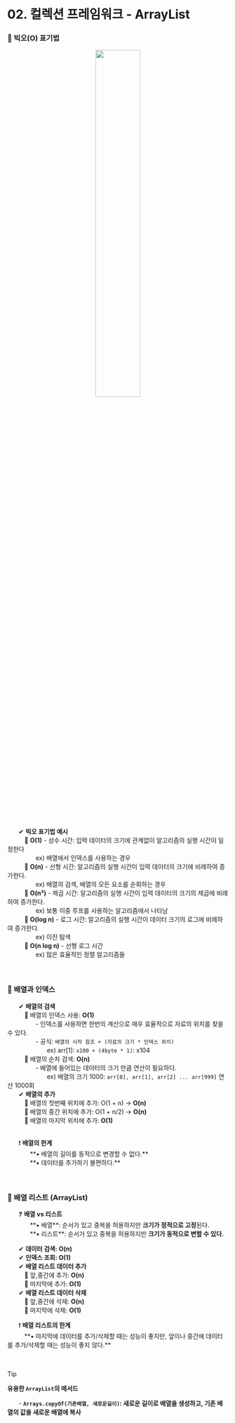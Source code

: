 # 02. 컬렉션 프레임워크 - ArrayList

### 🔷 **빅오(O) 표기법**

<div align="center">
  <img width="45%" src="https://github.com/user-attachments/assets/96eb4648-b9ce-482b-abf8-f7eb3e230613">
</div>

ㅤㅤ✔ **빅오 표기법 예시** <br>
ㅤㅤㅤ🔹 **O(1)** - 상수 시간: 입력 데이터의 크기에 관계없이 알고리즘의 실행 시간이 일정한다<br>
ㅤㅤㅤㅤㅤex) 배열에서 인덱스를 사용하는 경우 <br>
ㅤㅤㅤ🔹 **O(n)** - 선형 시간: 알고리즘의 실행 시간이 입력 데이터의 크기에 비례하여 증가한다. <br>
ㅤㅤㅤㅤㅤex) 배열의 검색, 배열의 모든 요소를 순회하는 경우 <br>
ㅤㅤㅤ🔹 **O(n²)** - 제곱 시간: 알고리즘의 실행 시간이 입력 데이터의 크기의 제곱에 비례하여 증가한다. <br>
ㅤㅤㅤㅤㅤex) 보통 이중 루프를 사용하는 알고리즘에서 나타남 <br>
ㅤㅤㅤ🔹 **O(log n)** - 로그 시간: 알고리즘의 실행 시간이 데이터 크기의 로그에 비례하여 증가한다. <br>
ㅤㅤㅤㅤㅤex) 이진 탐색 <br>
ㅤㅤㅤ🔹 **O(n log n)** - 선형 로그 시간 <br>
ㅤㅤㅤㅤㅤex) 많은 효율적인 정렬 알고리즘들 <br><br><br>

### 🔷 **배열과 인덱스**
ㅤㅤ✔ **배열의 검색** <br>
ㅤㅤㅤ🔹 배열의 인덱스 사용: **O(1)** <br>
ㅤㅤㅤㅤㅤ- 인덱스를 사용하면 한번의 계산으로 매우 효율적으로 자료의 위치를 찾을 수 있다. <br>
ㅤㅤㅤㅤㅤ- 공식: `배열의 시작 참조 + (자료의 크기 * 인덱스 위치)` <br>
ㅤㅤㅤㅤㅤㅤㅤex) arr[1]: `x100 + (4byte * 1)`: x104 <br>
ㅤㅤㅤ🔹 배열의 순차 검색: **O(n)** <br>
ㅤㅤㅤㅤㅤ- 배열에 들어있는 데이터의 크기 만큼 연산이 필요하다. <br>
ㅤㅤㅤㅤㅤㅤㅤex) 배열의 크기 1000: `arr[0], arr[1], arr[2] ... arr[999]` 연산 1000회 <br>
ㅤㅤ✔ **배열의 추가** <br>
ㅤㅤㅤ🔹 배열의 첫번째 위치에 추가: O(1 + n) → **O(n)** <br>
ㅤㅤㅤ🔹 배열의 중간 위치에 추가: O(1 + n/2) → **O(n)** <br>
ㅤㅤㅤ🔹 배열의 마지막 위치에 추가: **O(1)** <br><br>

ㅤㅤ❗ **배열의 한계** <br>
ㅤㅤㅤㅤ**▪️ 배열의 길이를 동적으로 변경할 수 없다.** <br>
ㅤㅤㅤㅤ**▪️ 데이터를 추가하기 불편하다.** <br><br><br>

### 🔷 **배열 리스트 (ArrayList)**

ㅤㅤ❓ **배열 vs 리스트** <br>
ㅤㅤㅤㅤ**▪️ 배열**: 순서가 있고 중복을 허용하지만 **크기가 정적으로 고정**된다. <br>
ㅤㅤㅤㅤ**▪️ 리스트**: 순서가 있고 중복을 허용하지만 **크기가 동적으로 변할 수 있다.** <br>

ㅤㅤ✔ **데이터 검색: O(n)** <br>
ㅤㅤ✔ **인덱스 조회: O(1)** <br>
ㅤㅤ✔ **배열 리스트 데이터 추가** <br>
ㅤㅤㅤ🔹 앞,중간에 추가: **O(n)** <br>
ㅤㅤㅤ🔹 마지막에 추가: **O(1)** <br>
ㅤㅤ✔ **배열 리스트 데이터 삭제** <br>
ㅤㅤㅤ🔹 앞,중간에 삭제: **O(n)** <br>
ㅤㅤㅤ🔹 마지막에 삭제: **O(1)** <br>

ㅤㅤ❗ **배열 리스트의 한계** <br>
ㅤㅤㅤ**▪️ 마지막에 데이터를 추가/삭제할 때는 성능이 좋지만, 앞이나 중간에 데이터를 추가/삭제할 때는 성능이 좋지 않다.** <br><br><br>


> [!TIP]
> **유용한 `ArrayList`의 메서드** <br>

ㅤㅤ- **`Arrays.copyOf(기존배열, 새로운길이)`: 새로운 길이로 배열을 생성하고, 기존 배열의 값을 새로운 배열에 복사** <br>

<!--
공백문자: "ㅤ" or &nbsp;
### 🔷 ****
>ㅤ✅ **** <br>
ㅤㅤ:  <br>
ㅤㅤㅤex) <br>
ㅤㅤ✔ **** <br>
ㅤㅤㅤ🔹 **** <br>
ㅤㅤㅤㅤㅤ- **** <br>
➡️
ㅤㅤㅤㅤㅤex) <br>
ㅤㅤ❗ <br>
ㅤㅤ❓ <br>
ㅤㅤ✅ <br>
ㅤㅤㅤㅤ**▪️** <br>
ㅤㅤㅤㅤ**▫️** <br>
ㅤㅤ**1️⃣** <br>
ㅤㅤ**2️⃣** <br>
ㅤㅤ**3️⃣** <br>
ㅤㅤ**4️⃣** <br>
ㅤㅤ**5️⃣** <br>
ㅤㅤ**🤔** <br>
> [!NOTE]  
> [!TIP]
> [!IMPORTANT]  
> [!WARNING]  
> [!CAUTION]


**💡 예시**
```JAVA

```


<details><summary>💡예시 코드</summary>

```JAVA

```
</details>


<div align="center">
  <img width="70%" src="">
</div> <br><br>
-->
